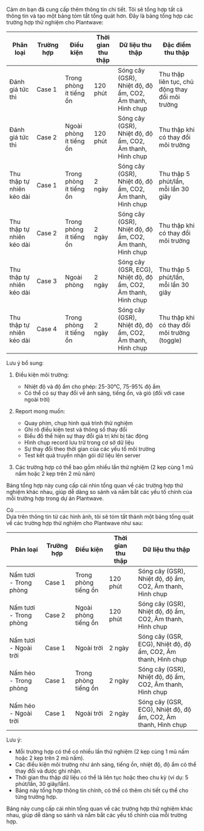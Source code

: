 Cảm ơn bạn đã cung cấp thêm thông tin chi tiết. Tôi sẽ tổng hợp tất cả thông tin và tạo một bảng tóm tắt tổng quát hơn. Đây là bảng tổng hợp các trường hợp thử nghiệm cho Plantwave:

| Phân loại | Trường hợp | Điều kiện | Thời gian thu thập | Dữ liệu thu thập | Đặc điểm thu thập |
|-----------|------------|-----------|-------------------|-------------------|-------------------|
| Đánh giá tức thì | Case 1 | Trong phòng ít tiếng ồn | 120 phút | Sóng cây (GSR), Nhiệt độ, độ ẩm, CO2, Âm thanh, Hình chụp | Thu thập liên tục, chủ động thay đổi môi trường |
| Đánh giá tức thì | Case 2 | Ngoài phòng ít tiếng ồn | 120 phút | Sóng cây (GSR), Nhiệt độ, độ ẩm, CO2, Âm thanh, Hình chụp | Thu thập khi có thay đổi môi trường |
| Thu thập tự nhiên kéo dài | Case 1 | Trong phòng ít tiếng ồn | 2 ngày | Sóng cây (GSR), Nhiệt độ, độ ẩm, CO2, Âm thanh, Hình chụp | Thu thập 5 phút/lần, mỗi lần 30 giây |
| Thu thập tự nhiên kéo dài | Case 2 | Trong phòng ít tiếng ồn | 2 ngày | Sóng cây (GSR), Nhiệt độ, độ ẩm, CO2, Âm thanh, Hình chụp | Thu thập khi có thay đổi môi trường |
| Thu thập tự nhiên kéo dài | Case 3 | Ngoài phòng | 2 ngày | Sóng cây (GSR, ECG), Nhiệt độ, độ ẩm, CO2, Âm thanh, Hình chụp | Thu thập 5 phút/lần, mỗi lần 30 giây |
| Thu thập tự nhiên kéo dài | Case 4 | Trong phòng ít tiếng ồn | 2 ngày | Sóng cây (GSR), Nhiệt độ, độ ẩm, CO2, Âm thanh, Hình chụp | Thu thập khi có thay đổi môi trường (toggle) |

Lưu ý bổ sung:
1. Điều kiện môi trường:
   - Nhiệt độ và độ ẩm cho phép: 25-30°C, 75-95% độ ẩm
   - Có thể có sự thay đổi về ánh sáng, tiếng ồn, và gió (đối với case ngoài trời)

2. Report mong muốn:
   - Quay phim, chụp hình quá trình thử nghiệm
   - Ghi rõ điều kiện test và thông số thay đổi
   - Biểu đồ thể hiện sự thay đổi giá trị khi bị tác động
   - Hình chụp record lưu trữ trong cơ sở dữ liệu
   - Sự thay đổi theo thời gian của các yếu tố môi trường
   - Test kết quả truyền nhận gói dữ liệu lên server

3. Các trường hợp có thể bao gồm nhiều lần thử nghiệm (2 kẹp cùng 1 mũ nấm hoặc 2 kẹp trên 2 mũ nấm)

Bảng tổng hợp này cung cấp cái nhìn tổng quan về các trường hợp thử nghiệm khác nhau, giúp dễ dàng so sánh và nắm bắt các yếu tố chính của mỗi trường hợp trong dự án Plantwave.

Cũ ..................................................................................................................
Dựa trên thông tin từ các hình ảnh, tôi sẽ tóm tắt thành một bảng tổng quát về các trường hợp thử nghiệm cho Plantwave như sau:

| Phân loại | Trường hợp | Điều kiện | Thời gian thu thập | Dữ liệu thu thập |
|-----------|------------|-----------|-------------------|-------------------|
| Nấm tươi - Trong phòng | Case 1 | Trong phòng tiếng ồn | 120 phút | Sóng cây (GSR), Nhiệt độ, độ ẩm, CO2, Âm thanh, Hình chụp |
| Nấm tươi - Trong phòng | Case 2 | Ngoài phòng tiếng ồn | 120 phút | Sóng cây (GSR), Nhiệt độ, độ ẩm, CO2, Âm thanh, Hình chụp |
| Nấm tươi - Ngoài trời | Case 1 | Ngoài trời | 2 ngày | Sóng cây (GSR, ECG), Nhiệt độ, độ ẩm, CO2, Âm thanh, Hình chụp |
| Nấm héo - Trong phòng | Case 1 | Trong phòng tiếng ồn | 2 ngày | Sóng cây (GSR), Nhiệt độ, độ ẩm, CO2, Âm thanh, Hình chụp |
| Nấm héo - Ngoài trời | Case 1 | Ngoài trời | 2 ngày | Sóng cây (GSR, ECG), Nhiệt độ, độ ẩm, CO2, Âm thanh, Hình chụp |

Lưu ý:
- Mỗi trường hợp có thể có nhiều lần thử nghiệm (2 kẹp cùng 1 mũ nấm hoặc 2 kẹp trên 2 mũ nấm).
- Các điều kiện môi trường như ánh sáng, tiếng ồn, nhiệt độ, độ ẩm có thể thay đổi và được ghi nhận.
- Thời gian thu thập dữ liệu có thể là liên tục hoặc theo chu kỳ (ví dụ: 5 phút/lần, 30 giây/lần).
- Bảng này tổng hợp thông tin chính, có thể có thêm chi tiết cụ thể cho từng trường hợp.

Bảng này cung cấp cái nhìn tổng quan về các trường hợp thử nghiệm khác nhau, giúp dễ dàng so sánh và nắm bắt các yếu tố chính của mỗi trường hợp.
